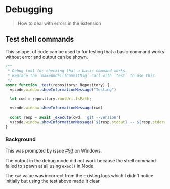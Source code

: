 # Debugging
> How to deal with errors in the extension

## Test shell commands

This snippet of code can be used to for testing that a basic command works without error and output can be shown.

```typescript
/**
 * Debug tool for checking that a basic command works.
 * Replace the `makeAndFillCommitMsg` call with `test` to use this.
 */
async function _test(repository: Repository) {
  vscode.window.showInformationMessage("Testing")

  let cwd = repository.rootUri.fsPath;

  vscode.window.showInformationMessage(cwd)

  const resp = await _execute(cwd, 'git --version')
  vscode.window.showInformationMessage(`${resp.stdout} -- ${resp.stderr}`)
}
```

### Background

This was prompted by issue [#93](https://github.com/MichaelCurrin/auto-commit-msg/issues/93) on Windows.

The output in the debug mode did not work because the shell command failed to spawn at all using `exec()` in Node. 

The `cwd` value was incorrect from the existing logs which I didn't notice initially but using the test above made it clear. 
